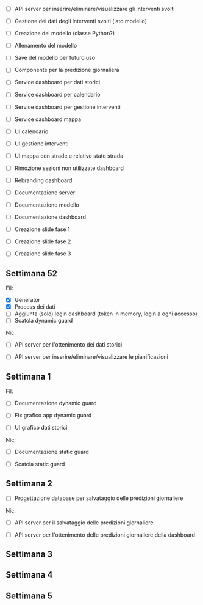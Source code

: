 


- [ ] API server per inserire/eliminare/visualizzare gli interventi svolti
- [ ] Gestione dei dati degli interventi svolti (lato modello)
- [ ] Creazione del modello (classe Python?)
- [ ] Allenamento del modello
- [ ] Save del modello per futuro uso
- [ ] Componente per la predizione giornaliera
- [ ] Service dashboard per dati storici
- [ ] Service dashboard per calendario
- [ ] Service dashboard per gestione interventi
- [ ] Service dashboard mappa
- [ ] UI calendario
- [ ] UI gestione interventi
- [ ] UI mappa con strade e relativo stato strada
- [ ] Rimozione sezioni non utilizzate dashboard
- [ ] Rebranding dashboard
- [ ] Documentazione server
- [ ] Documentazione modello
- [ ] Documentazione dashboard
- [ ] Creazione slide fase 1
- [ ] Creazione slide fase 2
- [ ] Creazione slide fase 3







## Settimana 52

Fil:

- [X] Generator
- [X] Process dei dati
- [ ] Aggiunta (solo) login dashboard (token in memory, login a ogni accesso)
- [ ] Scatola dynamic guard

Nic:
- [ ] API server per l'ottenimento dei dati storici
- [ ] API server per inserire/eliminare/visualizzare le pianificazioni



## Settimana 1

Fil:

- [ ] Documentazione dynamic guard
- [ ] Fix grafico app dynamic guard
- [ ] UI grafico dati storici


Nic:
- [ ] Documentazione static guard
- [ ] Scatola static guard




## Settimana 2

- [ ] Progettazione database per salvataggio delle predizioni giornaliere



Nic:

- [ ] API server per il salvataggio delle predizioni giornaliere
- [ ] API server per l'ottenimento delle predizioni giornaliere della dashboard


## Settimana 3




## Settimana 4




## Settimana 5








